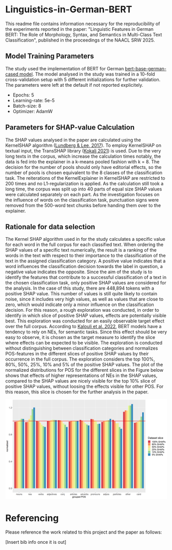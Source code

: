 # Linguistics-in-German-BERT
This readme file contains information necessary for the reproducibility of the experiments reported in the paper: "Linguistic Features in German BERT: The Role of Morphology, Syntax, and Semantics in Multi-Class Text Classification", published in the proceedings of the NAACL SRW 2025. 

## Model Training Parameters
The study used the implementation of BERT for German [bert-base-german-cased model](https://huggingface.co/google-bert/bert-base-german-cased).
The model analysed in the study was trained in a 10-fold cross-validation setup with 5 different initializations for further validation. The parameters were left at the default if not reported explicitely.
- Epochs: 5
- Learning-rate: 5e-5
- Batch-size: 8
- Optimizer: AdamW

## Parameters for SHAP-value Calculation

The SHAP values analysed in the paper are calculated using the KernelSHAP algorithm ([Lundberg & Lee, 2017](https://arxiv.org/abs/1705.07874)). 
To employ KernelSHAP on textual input, the TransSHAP library ([Kokalj 2021](https://aclanthology.org/2021.hackashop-1.3/)) is used.
Due to the very long texts in the corpus, which increase the calculation times notably, the data is fed into the explainer in a k-means pooled fashion with k = 8. 
The decision for the number of pools should only have editorial effects, so the number of pools is chosen equivalent to the 8 classes of the classification task.
The reiterations of the KernelExplainer in KernelSHAP are restricted to 200 times and no L1-regularization is applied. 
As the calculation still took a long time, the corpus was split up into 40 parts of equal size SHAP values were calculated separately on each part. 
As the investigation focuses on the influence of words on the classification task, punctuation signs were removed from the 500-word text chunks before handing them over to the explainer.

## Rationale for data selection

The Kernel SHAP algorithm used in for the study calculates a specific value for each word in the full corpus for each classified text. 
When ordering the SHAP values of a specific text numerically, the result is a ranking of the words in the text with respect to their importance to the classification of the text in the assigned classification category. 
A positive value indicates that a word influences the classification decision towards the label in question, a negative value indicates the opposite. 
Since the aim of the study is to identify the features that contribute to a successful classification of a text in the chosen classification task, only positive SHAP values are considered for the analysis. 
In the case of this study, there are 448,894 tokens with a positive SHAP value. This number of values is still quite likely to contain noise, since it includes very high values, as well as values that are close to zero, which would indicate only a minor influence on the classification decision. 
For this reason, a rough exploration was conducted, in order to identify in which slice of positive SHAP values, effects are potentially visible best. 
This exploration was conducted for an easily observable target effect over the full corpus. According to [Kalouli et al. 2022](https://aclanthology.org/2022.coling-1.272/), BERT models have a tendency to rely on NEs, for semantic tasks. 
Since this effect should be very easy to observe, it is chosen as the target measure to identify the slice where effects can be expected to be visible.
The exploration is conducted without distinguishing between classification categories and normalizes POS-features in the different slices of positive SHAP values by their occurrence in the full corpus. 
The exploration considers the top 100%, 80%, 50%, 25%, 10% and 5% of the positive SHAP values. 
The plot of the normalized distributions for POS for the different slices in the Figure below shows that effects of higher representations of NEs in the SHAP values, compared to the SHAP values are nicely visible for the top 10% slice of positive SHAP values, without loosing the effects visible for other POS. 
For this reason, this slice is chosen for the further analysis in the paper.

![Normalized values for POS in the whole corpus. This is used to determine the amount of SHAP values used for the analysis](POS_forDiffSHAPslices.png)


# Referencing
Please reference the work related to this project and the paper as follows:

[Insert bib info once it is out]

